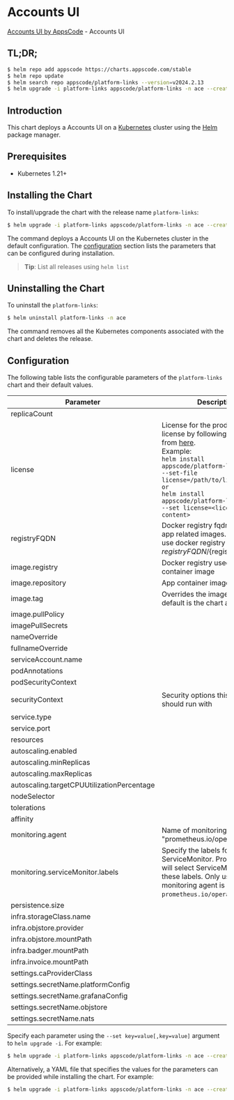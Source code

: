 # Accounts UI

[Accounts UI by AppsCode](https://github.com/bytebuilders) - Accounts UI

## TL;DR;

```bash
$ helm repo add appscode https://charts.appscode.com/stable
$ helm repo update
$ helm search repo appscode/platform-links --version=v2024.2.13
$ helm upgrade -i platform-links appscode/platform-links -n ace --create-namespace --version=v2024.2.13
```

## Introduction

This chart deploys a Accounts UI on a [Kubernetes](http://kubernetes.io) cluster using the [Helm](https://helm.sh) package manager.

## Prerequisites

- Kubernetes 1.21+

## Installing the Chart

To install/upgrade the chart with the release name `platform-links`:

```bash
$ helm upgrade -i platform-links appscode/platform-links -n ace --create-namespace --version=v2024.2.13
```

The command deploys a Accounts UI on the Kubernetes cluster in the default configuration. The [configuration](#configuration) section lists the parameters that can be configured during installation.

> **Tip**: List all releases using `helm list`

## Uninstalling the Chart

To uninstall the `platform-links`:

```bash
$ helm uninstall platform-links -n ace
```

The command removes all the Kubernetes components associated with the chart and deletes the release.

## Configuration

The following table lists the configurable parameters of the `platform-links` chart and their default values.

|                 Parameter                  |                                                                                                                                                           Description                                                                                                                                                            |                                                                                            Default                                                                                             |
|--------------------------------------------|----------------------------------------------------------------------------------------------------------------------------------------------------------------------------------------------------------------------------------------------------------------------------------------------------------------------------------|------------------------------------------------------------------------------------------------------------------------------------------------------------------------------------------------|
| replicaCount                               |                                                                                                                                                                                                                                                                                                                                  | <code>1</code>                                                                                                                                                                                 |
| license                                    | License for the product. Get a license by following the steps from [here](https://license-issuer.appscode.com/). <br> Example: <br> `helm install appscode/platform-links \` <br> `--set-file license=/path/to/license/file` <br> `or` <br> `helm install appscode/platform-links \` <br> `--set license=<license file content>` | <code>""</code>                                                                                                                                                                                |
| registryFQDN                               | Docker registry fqdn used to pull app related images. Set this to use docker registry hosted at ${registryFQDN}/${registry}/${image}                                                                                                                                                                                             | <code>ghcr.io</code>                                                                                                                                                                           |
| image.registry                             | Docker registry used to pull app container image                                                                                                                                                                                                                                                                                 | <code>appscode</code>                                                                                                                                                                          |
| image.repository                           | App container image                                                                                                                                                                                                                                                                                                              | <code>b3</code>                                                                                                                                                                                |
| image.tag                                  | Overrides the image tag whose default is the chart appVersion.                                                                                                                                                                                                                                                                   | <code>""</code>                                                                                                                                                                                |
| image.pullPolicy                           |                                                                                                                                                                                                                                                                                                                                  | <code>Always</code>                                                                                                                                                                            |
| imagePullSecrets                           |                                                                                                                                                                                                                                                                                                                                  | <code>[]</code>                                                                                                                                                                                |
| nameOverride                               |                                                                                                                                                                                                                                                                                                                                  | <code>""</code>                                                                                                                                                                                |
| fullnameOverride                           |                                                                                                                                                                                                                                                                                                                                  | <code>""</code>                                                                                                                                                                                |
| serviceAccount.name                        |                                                                                                                                                                                                                                                                                                                                  | <code>""</code>                                                                                                                                                                                |
| podAnnotations                             |                                                                                                                                                                                                                                                                                                                                  | <code>{}</code>                                                                                                                                                                                |
| podSecurityContext                         |                                                                                                                                                                                                                                                                                                                                  | <code>{}</code>                                                                                                                                                                                |
| securityContext                            | Security options this container should run with                                                                                                                                                                                                                                                                                  | <code>{"allowPrivilegeEscalation":false,"capabilities":{"drop":["ALL"]},"readOnlyRootFilesystem":true,"runAsNonRoot":true,"runAsUser":65534,"seccompProfile":{"type":"RuntimeDefault"}}</code> |
| service.type                               |                                                                                                                                                                                                                                                                                                                                  | <code>ClusterIP</code>                                                                                                                                                                         |
| service.port                               |                                                                                                                                                                                                                                                                                                                                  | <code>80</code>                                                                                                                                                                                |
| resources                                  |                                                                                                                                                                                                                                                                                                                                  | <code>{}</code>                                                                                                                                                                                |
| autoscaling.enabled                        |                                                                                                                                                                                                                                                                                                                                  | <code>false</code>                                                                                                                                                                             |
| autoscaling.minReplicas                    |                                                                                                                                                                                                                                                                                                                                  | <code>1</code>                                                                                                                                                                                 |
| autoscaling.maxReplicas                    |                                                                                                                                                                                                                                                                                                                                  | <code>100</code>                                                                                                                                                                               |
| autoscaling.targetCPUUtilizationPercentage |                                                                                                                                                                                                                                                                                                                                  | <code>80</code>                                                                                                                                                                                |
| nodeSelector                               |                                                                                                                                                                                                                                                                                                                                  | <code>{}</code>                                                                                                                                                                                |
| tolerations                                |                                                                                                                                                                                                                                                                                                                                  | <code>[]</code>                                                                                                                                                                                |
| affinity                                   |                                                                                                                                                                                                                                                                                                                                  | <code>{}</code>                                                                                                                                                                                |
| monitoring.agent                           | Name of monitoring agent (eg "prometheus.io/operator")                                                                                                                                                                                                                                                                           | <code>""</code>                                                                                                                                                                                |
| monitoring.serviceMonitor.labels           | Specify the labels for ServiceMonitor. Prometheus crd will select ServiceMonitor using these labels. Only usable when monitoring agent is `prometheus.io/operator`.                                                                                                                                                              | <code>{}</code>                                                                                                                                                                                |
| persistence.size                           |                                                                                                                                                                                                                                                                                                                                  | <code>10Gi</code>                                                                                                                                                                              |
| infra.storageClass.name                    |                                                                                                                                                                                                                                                                                                                                  | <code>"standard"</code>                                                                                                                                                                        |
| infra.objstore.provider                    |                                                                                                                                                                                                                                                                                                                                  | <code>""</code>                                                                                                                                                                                |
| infra.objstore.mountPath                   |                                                                                                                                                                                                                                                                                                                                  | <code>""</code>                                                                                                                                                                                |
| infra.badger.mountPath                     |                                                                                                                                                                                                                                                                                                                                  | <code>/badger</code>                                                                                                                                                                           |
| infra.invoice.mountPath                    |                                                                                                                                                                                                                                                                                                                                  | <code>/billing</code>                                                                                                                                                                          |
| settings.caProviderClass                   |                                                                                                                                                                                                                                                                                                                                  | <code>""</code>                                                                                                                                                                                |
| settings.secretName.platformConfig         |                                                                                                                                                                                                                                                                                                                                  | <code>""</code>                                                                                                                                                                                |
| settings.secretName.grafanaConfig          |                                                                                                                                                                                                                                                                                                                                  | <code>""</code>                                                                                                                                                                                |
| settings.secretName.objstore               |                                                                                                                                                                                                                                                                                                                                  | <code>""</code>                                                                                                                                                                                |
| settings.secretName.nats                   |                                                                                                                                                                                                                                                                                                                                  | <code>""</code>                                                                                                                                                                                |


Specify each parameter using the `--set key=value[,key=value]` argument to `helm upgrade -i`. For example:

```bash
$ helm upgrade -i platform-links appscode/platform-links -n ace --create-namespace --version=v2024.2.13 --set replicaCount=1
```

Alternatively, a YAML file that specifies the values for the parameters can be provided while
installing the chart. For example:

```bash
$ helm upgrade -i platform-links appscode/platform-links -n ace --create-namespace --version=v2024.2.13 --values values.yaml
```
